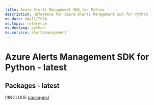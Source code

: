 ```yaml
---
title: Azure Alerts Management SDK for Python
description: Reference for Azure Alerts Management SDK for Python
ms.date: 04/11/2024
ms.topic: reference
ms.devlang: python
ms.service: alertsmanagement
---
```

# Azure Alerts Management SDK for Python - latest
## Packages - latest
[!INCLUDE [packages](alerts-management-index.md)]